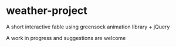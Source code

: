 # weather-project
A short interactive fable using greensock animation library + jQuery

A work in progress and suggestions are welcome
